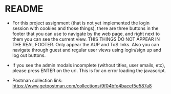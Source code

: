 # README

* For this project assignment (that is not yet implemented the login session with cookies and those things), there are three buttons in the footer that you can use to navigate by the web page, and right next to them you can see the current view. THIS THINGS DO NOT APPEAR IN THE REAL FOOTER. Only appear the AUP and ToS links.
Also you can navigate through guest and regular user views using login/sign up and log out buttons.

* If you see the admin modals incomplete (without titles, user emails, etc), please press ENTER on the url. This is for an error loading the javascript.

* Postman collection link: https://www.getpostman.com/collections/9f04bfe4bacef5e587a8